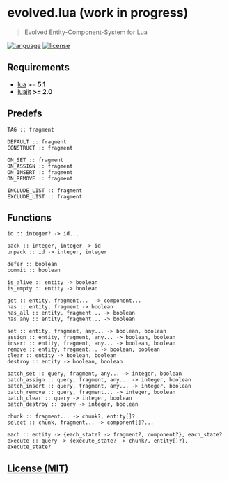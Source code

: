 # evolved.lua (work in progress)

> Evolved Entity-Component-System for Lua

[![language][badge.language]][language]
[![license][badge.license]][license]

[badge.language]: https://img.shields.io/badge/language-Lua-orange
[badge.license]: https://img.shields.io/badge/license-MIT-blue

[language]: https://en.wikipedia.org/wiki/Lua_(programming_language)
[license]: https://en.wikipedia.org/wiki/MIT_License

[evolved]: https://github.com/BlackMATov/evolved.lua

## Requirements

- [lua](https://www.lua.org/) **>= 5.1**
- [luajit](https://luajit.org/) **>= 2.0**

## Predefs

```
TAG :: fragment

DEFAULT :: fragment
CONSTRUCT :: fragment

ON_SET :: fragment
ON_ASSIGN :: fragment
ON_INSERT :: fragment
ON_REMOVE :: fragment

INCLUDE_LIST :: fragment
EXCLUDE_LIST :: fragment
```

## Functions

```
id :: integer? -> id...

pack :: integer, integer -> id
unpack :: id -> integer, integer

defer :: boolean
commit :: boolean

is_alive :: entity -> boolean
is_empty :: entity -> boolean

get :: entity, fragment...  -> component...
has :: entity, fragment -> boolean
has_all :: entity, fragment... -> boolean
has_any :: entity, fragment... -> boolean

set :: entity, fragment, any... -> boolean, boolean
assign :: entity, fragment, any... -> boolean, boolean
insert :: entity, fragment, any... -> boolean, boolean
remove :: entity, fragment... -> boolean, boolean
clear :: entity -> boolean, boolean
destroy :: entity -> boolean, boolean

batch_set :: query, fragment, any... -> integer, boolean
batch_assign :: query, fragment, any... -> integer, boolean
batch_insert :: query, fragment, any... -> integer, boolean
batch_remove :: query, fragment... -> integer, boolean
batch_clear :: query -> integer, boolean
batch_destroy :: query -> integer, boolean

chunk :: fragment... -> chunk?, entity[]?
select :: chunk, fragment... -> component[]?...

each :: entity -> {each_state? -> fragment?, component?}, each_state?
execute :: query -> {execute_state? -> chunk?, entity[]?}, execute_state?
```

## [License (MIT)](./LICENSE.md)
